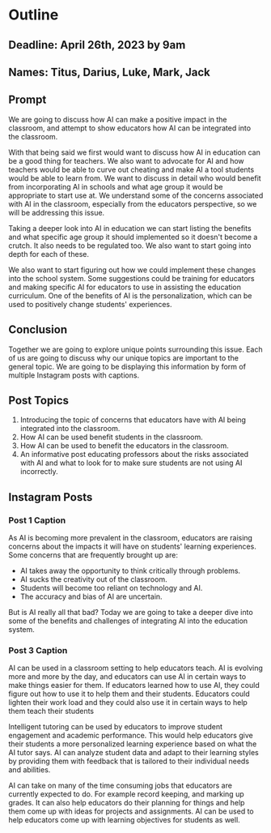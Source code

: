 # Outline

## Deadline: April 26th, 2023 by 9am

## Names: Titus, Darius, Luke, Mark, Jack

## Prompt

We are going to discuss how AI can make a positive impact in the classroom, and attempt to show educators how AI can be integrated into the classroom.

With that being said we first would want to discuss how AI in education can be a good thing for teachers. We also want to advocate for AI and how teachers would be able to curve out cheating and make AI a tool students would be able to learn from. We want to discuss in detail who would benefit from incorporating AI in schools and what age group it would be appropriate to start use at. We understand some of the concerns associated with AI in the classroom, especially from the educators perspective, so we will be addressing this issue.

Taking a deeper look into AI in education we can start listing the benefits and what specific age group it should implemented so it doesn't become a crutch. It also needs to be regulated too. We also want to start going into depth for each of these.

We also want to start figuring out how we could implement these changes into the school system. Some suggestions could be training for educators and making specific AI for educators to use in assisting the education curriculum. One of the benefits of AI is the personalization, which can be used to positively change students' experiences.

## Conclusion

Together we are going to explore unique points surrounding this issue. Each of us are going to discuss why our unique topics are important to the general topic. We are going to be displaying this information by form of multiple Instagram posts with captions.

## Post Topics

1. Introducing the topic of concerns that educators have with AI being integrated into the classroom.
2. How AI can be used benefit students in the classroom.
3. How AI can be used to benefit the educators in the classroom.
4. An informative post educating professors about the risks associated with AI and what to look for to make sure students are not using AI incorrectly.

## Instagram Posts

### Post 1 Caption

As AI is becoming more prevalent in the classroom, educators are raising concerns about the impacts it will have on students' learning experiences. Some concerns that are frequently brought up are:

- AI takes away the opportunity to think critically through problems.
- AI sucks the creativity out of the classroom.
- Students will become too reliant on technology and AI.
- The accuracy and bias of AI are uncertain.

But is AI really all that bad? Today we are going to take a deeper dive into some of the benefits and challenges of integrating AI into the education system.

### Post 3 Caption
AI can be used in a classroom setting to help educators teach. AI is evolving more and more by the day, and educators can use AI in certain ways to make things easier for them. If educators learned how to use AI, they could figure out how to use it to help them and their students. Educators could lighten their work load and they could also use it in certain ways to help them teach their students

Intelligent tutoring can be used by educators to improve student engagement and academic performance. This would help educators give their students a more personalized learning experience based on what the AI tutor says. AI can analyze student data and adapt to their learning styles by providing them with feedback that is tailored to their individual needs and abilities.

AI can take on many of the time consuming jobs that educators are currently expected to do. For example record keeping, and marking up grades. It can also help educators do their planning for things and help them come up with ideas for projects and assignments. AI can be used to help educators come up with learning objectives for students as well.
